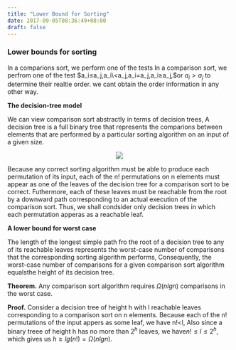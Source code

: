 ```yaml
---
title: "Lower Bound for Sorting"
date: 2017-09-05T08:36:49+08:00
draft: false
---
```


### Lower bounds for sorting

In a comparions sort, we perform one of the tests In a comparison sort, we perfrom one of the test $a_i≤a_j,a_i\<a_j,a_i=a_j,a_i≥a_j,$or $a_i>a_j$ to determine their realtie order. we cant obtain the order information in any other way.

**The decision-tree model**

We can view comparison sort abstractly in terms of decision trees, A decision tree is a full binary tree that represents the comparions between elements that are performed by a particular sorting algorithm on an input of a given size. 

<div style="text-align:center"><img src ="/media/posts/img/decision.png" /></div>

Because any correct sorting algorithm must be able to produce each permutation of its input, each of the n! permutations on n elements must appear as one of the leaves of the decision tree for a comparison sort to be correct. Futhermore, each of these leaves must be reachable from the root by a downward path corresponding to an actual execution of the comparison sort. Thus, we shall condsider only decision trees in which each permutation apperas as a reachable leaf.

**A lower bound for worst case**

The length of the longest simple path fro the root of a decision tree to any of its reachable leaves represents the worst-case number of comparisons that the corresponding sorting algorithm performs, Consequently, the worst-case number of comparisons for a given comparison sort algorithm equalsthe height of its decision tree.

**Theorem.** Any comparison sort algorithm requires $Ω(nlgn)$ comparisons in the worst case. 

**Proof.** Consider a decision tree of height h with l reachable leaves corresponding to a comparison sort on n elements. Because each of the n! permutations of the input appers as some leaf, we have n!<l, Also since a binary treee of height h has no more than $2^h$ leaves, we have$n!≤l≤2^h$, which gives us $h≥lg(n!)=Ω(nlgn)$. 

